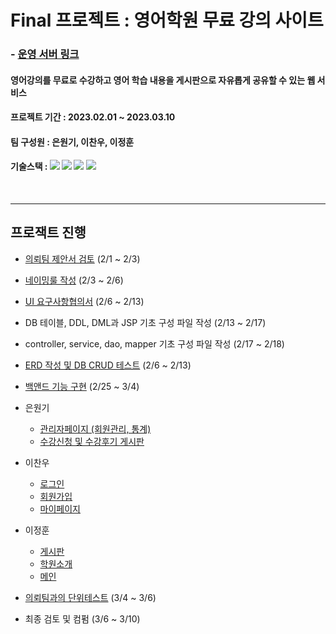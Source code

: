 # Final 프로젝트 : 영어학원 무료 강의 사이트
### - [운영 서버 링크](http://final-springboots-aictc.run.goorm.io/main)

#### 영어강의를 무료로 수강하고 영어 학습 내용을 게시판으로 자유롭게 공유할 수 있는 웹 서비스

#### 프로젝트 기간 : 2023.02.01 ~ 2023.03.10

#### 팀 구성원 : 은원기, 이찬우, 이정훈

 #### 기술스택 : <img src="https://img.shields.io/badge/Spring-6DB33F?style=flat&logo=Spring&logoColor=white"/> <img src="https://img.shields.io/badge/MySQL-4479A1?style=flat&logo=MySQL&logoColor=white"/> <img src="https://img.shields.io/badge/JavaScript-F7DF1E?style=flat&logo=JavaScript&logoColor=white"/> <img src="https://img.shields.io/badge/Bootstrap-7952B3?style=flat&logo=Bootstrap&logoColor=white"/>
<br>
<hr>

## 프로잭트 진행
- [의뢰팀 제안서 검토]() (2/1 ~ 2/3)

- [네이밍룰 작성]() (2/3  ~ 2/6)

- [UI 요구사항협의서]() (2/6  ~ 2/13)

- DB 테이블, DDL, DML과 JSP 기초 구성 파일 작성 (2/13 ~ 2/17)

- controller, service, dao, mapper 기초 구성 파일 작성 (2/17 ~ 2/18)

- [ERD 작성 및 DB CRUD 테스트](./DataBases/table_schemas/integration_ERD.png) (2/6  ~ 2/13)

- [백앤드 기능 구현]() (2/25 ~ 3/4)
- 은원기
  - [관리자페이지 (회원관리, 통계)](../final_springboots/src/main/java/eunjunglee/final_springboots/controller/AdminController.java)
  - [수강신청 및 수강후기 게시판](../final_springboots/src/main/java/eunjunglee/final_springboots/controller/LectureController.java)

- 이찬우
  - [로그인](../final_springboots/docs/htmls/main.html)
  - [회원가입](../final_springboots/docs/htmls/lecture_signup.html)
  - [마이페이지](../final_springboots/docs/htmls/mypage_Lecture.html)


- 이정훈
  - [게시판](../final_springboots/docs/htmls/main.html)
  - [학원소개](../final_springboots/docs/htmls/lecture_signup.html)
  - [메인](../final_springboots/docs/htmls/mypage_Lecture.html)


- [의뢰팀과의 단위테스트]() (3/4  ~ 3/6)

- 최종 검토 및 컴펌 (3/6  ~ 3/10)
